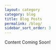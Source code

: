 ```yaml
---
layout: category
category: blog
title: Blog Posts
permalink: /blog/
sidebar_sort_order: 3
---
```


Content Coming Soon!
